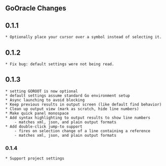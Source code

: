 GoOracle Changes
----------------

## 0.1.1
    * Optionally place your cursor over a symbol instead of selecting it.

## 0.1.2
    * Fix bug: default settings were not being read.

## 0.1.3
    * setting GOROOT is now optional
    * default settings assume standard Go environment setup
    * Async launching to avoid blocking
	* Keep previous results in output screen (like default find behavior)
	* Clean up output view (mark as scratch, hide line numbers)
	* Make quick panel monospace
	* Add syntax highlighting to output results to show line numbers
		- matches xml, json, and plain output formats
	* Add double-click jump-to support
		- fires on selection change of a line containing a reference
		- matches xml, json, and plain output formats

### 0.1.4
	* Support project settings